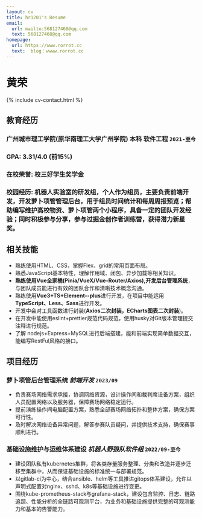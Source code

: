 ```yaml
---
layout: cv
title: hr1201's Resume
email:
  url: mailto:568127468@qq.com
  text: 568127468@qq.com
homepage:
  url: https://www.rorrot.cc
  text:  blog：wwww.rorrot.cc
---
```


# 黄荣

{% include cv-contact.html %}

## 教育经历

### 广州城市理工学院(原华南理工大学广州学院)  本科  软件工程 `2021-至今`
### GPA: 3.31/4.0 (前15%)
### 在校荣誉: 校三好学生奖学金
### 校园经历: 机器人实验室的研发组，个人作为组员，主要负责前端开发，开发萝卜项管管理后台，用于组员时间统计和每周周报预览；帮助编写维护高校物资、萝卜项管两个小程序，具备一定的团队开发经验；同时积极参与分享，参与过掘金创作者训练营，获得潜力新星奖。

## 相关技能

- 熟练使用HTML、CSS，掌握Flex、grid的常用页面布局。
- 熟悉JavaScript基本特性，理解作用域、闭包、异步加载等相关知识。
- **熟练使用Vue全家桶(Pinia/VueX/Vue-Router/Axios),开发后台管理系统**，与团队成员能进行有效的团队合作和清晰技术概念沟通。
- 熟练使用**Vue3+TS+Element--plus**进行开发，在项目中能运用**TypeScript、Less、Sass**进行开发。
- 开发中会对工具函数进行封装(**Axios二次封装，ECharts图表二次封装**)。
- 在开发中能使用eslint+prettier规范代码规范，使用husky对Git版本管理提交注释进行规范。
- 了解 nodejs+Express+MySQL进行后端搭建，能和前端实现简单数据交互，能编写RestFul风格的接口。

## 项目经历

### **萝卜项管后台管理系统** *前端开发* `2023/09`
- 负责赛场网络需求承接，协调网络资源，设计操作间和裁判席设备方案，组织人员配置网络以及服务器，保障赛场网络稳定运行。
- 提前演练操作间电脑配置方案，熟悉全部赛场网络拓扑和整体方案，确保方案可行性。
- 及时解决网络设备异常问题，解答参赛队员疑问，并提供技术支持，确保赛事顺利进行。


### **基础设施维护与运维体系建设** *机器人野狼队软件组* `2022/09-至今`

- 建设团队私有kubernetes集群，将各类存量服务整理、分类和改造并逐步迁移至集群中，从而保证基础设施的标准统一与部署规范。
- 以gitlab-ci为中心，结合ansible、helm等工具推进gitops体系建设，允许以声明式配置对nginx、sshd、k8s等基础设施进行变更。
- 围绕kube-prometheus-stack与grafana-stack，建设包含监控、日志、链路追踪、性能分析的全链路可观测平台，为业务和基础设施提供完整的可观测能力和基本的告警能力。

